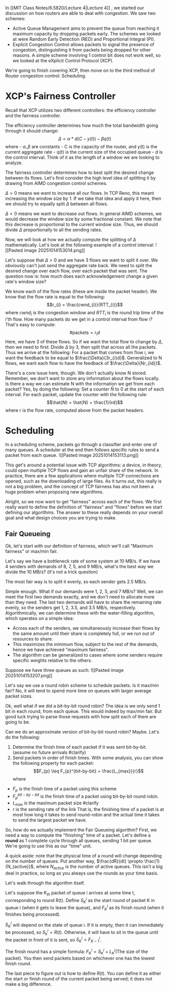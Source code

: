 In [[MIT Class Notes/6.5820/Lecture 4|Lecture 4]] , we started our discussion on how routers are able to deal with congestion. We saw two schemes:
- Active Queue Management aims to prevent the queue from reaching it maximum capacity by dropping packets early. The schemes we looked at were Random Early Detection (RED) and Proportional Integral (PI).
- Explicit Congestion Control allows packets to signal the presence of congestion, distinguishing it from packets being dropped for other reasons. A simple scheme involving 1 control bit does not work well, so we looked at the eXplicit Control Protocol (XCP).

We're going to finish covering XCP, then move on to the third method of Router congestion control: Scheduling.

# XCP's Fairness Controller
Recall that XCP utilizes two different controllers: the efficiency controller and the fairness controller.

The efficiency controller determines how much the total bandwidth going through it should change: $$\Delta = \alpha*d(C-y(t))-\beta q(t)$$where
	- $\alpha, \beta$ are constants
	- C is the capacity of the router, and y(t) is the current aggregate rate
	- q(t) is the current size of the occupied queue
	- d is the control interval. Think of it as the length of a window we are looking to analyze.

The fairness controller determines how to best split the desired change between its flows. Let's first consider the high level idea of splitting it by drawing from AIMD congestion control schemes.

$\Delta > 0$ means we want to increase all our flows. In TCP Reno, this meant increasing the window size by 1. If we take that idea and apply it here, then we should try to equally split $\Delta$ between all flows.

$\Delta < 0$ means we want to decrease out flows. In general AIMD schemes, we would decrease the window size by some fractional constant. We note that this decrease is proportional to the current window size. Thus, we should divide $\Delta$ proportionally to all the sending rates.

Now, we will look at how we actually compute the splitting of $\Delta$ mathematically. Let's look at the following example of a control interval:
![[Pasted image 20251014153014.png]]

Let's suppose that $\Delta > 0$ and we have 3 flows we want to split it over. We obviously can't just send the aggregate rate back. We need to split the desired change over each flow, over each packet that was sent. The question now is: how much does each acknowledgement change a given rate's window size?

We know each of the flow rates (these are inside the packet header). We know that the flow rate is equal to the following:
$$r_{i} = \frac{cwnd_{i}}{RTT_{i}}$$
where $cwnd_i$ is the congestion window and $RTT_i$ is the round trip time of the i'th flow.
How many packets do we get in a control interval from flow i? That's easy to compute:
$$\text{\#packets} = r_{i}d$$
Here, we have 3 of these flows. So if we want the total flow to change by $\Delta$, then we need to first: Divide $\Delta$ by 3, then split that across all the packets. Thus we arrive at the following:
	For a packet that comes from flow i, we want the feedback to be equal to $\frac{\Delta}{3r_{i}d}$. Generalized to N flows, we want each flow to have the feedback of $\frac{\Delta}{Nr_{id}}$.

There's a core issue here, though. We don't actually know N stored. Remember, we don't want to store any information about the flows locally. Is there a way we can estimate N with the information we get from each packet? Yes, by doing the following:
	Set a counter $\hat{N}$ to 0 at the start of each interval.
	For each packet, update the counter with the following rule:
$$\hat{N} = \hat{N} + \frac{1}{rd}$$where r is the flow rate, computed above from the packet headers.

# Scheduling
In a scheduling scheme, packets go through a classifier and enter one of many queues. A scheduler at the end then follows specific rules to send a packet from each queue.
![[Pasted image 20251014153113.png]]

This get's around a potential issue with TCP algorithms: a device, in theory, could open multiple TCP flows and gain an unfair share of the network. In practice, there are a few applications where multiple TCP connections are opened, such as the downloading of large files. As it turns out, this really is not a big problem, and the concept of TCP fairness has also not been a huge problem when proposing new algorithms.

Alright, so we now want to get "fairness" across each of the flows. We first really want to define the definition of "fairness" and "flows" before we start defining our algorithms. The answer to these really depends on your overall goal and what design choices you are trying to make.

## Fair Queueing
Ok, let's start with our definition of fairness, which we'll call "Maximum fairness" or max/min fair.

Let's say we have a bottleneck rate of some system at 10 MB/s. If we have 4 senders with demands of 8, 7, 5, and 9 MB/s, what's the best way we divide the 10 MB/s? (it's not a trick question)

The most fair way is to split it evenly, so each sender gets 2.5 MB/s.

Simple enough. What if our demands were 1, 2, 5, and 7 MB/s? Well, we can meet the first two demands exactly, and we don't need to allocate more than they need. The last two demands will have to share the remaining rate evenly, so the senders get 1, 2, 3.5, and 3.5 MB/s, respectively.
Algorithmically, we can determine these with the water-filling algorithm, which operates on a simple idea:
- Across each of the senders, we simultaneously increase their flows by the same amount until their share is completely full, or we run out of resources to share. 
- This maximizes the minimum flow, subject to the rest of the demands, hence we have achieved "maximum fairness".
- The algorithm can be generalized to cases where some senders require specific weights relative to the others.

Suppose we have three queues as such:
![[Pasted image 20251014153207.png]]

Let's say we use a round robin scheme to schedule packets. Is it max/min fair? No, it will tend to spend more time on queues with larger average packet sizes.

Ok, well what if we did a bit-by-bit round robin? The idea is we only send 1 bit in each round, from each queue. This would indeed by max/min fair. But good luck trying to parse those requests with how split each of them are going to be.

Can we do an approximate version of bit-by-bit round robin? Maybe. Let's do the following:
1) Determine the finish time of each packet if it was sent bit-by-bit. (assume no future arrivals #clarify)
2) Send packets in order of finish times.
With some analysis, you can show the following property for each packet:
$$F_{p} \leq F_{p}^{bit-by-bit} + \frac{L_{max}}{r}$$where
- $F_{p}$ is the finish time of a packet using this scheme
- $F_{p}^{bit-by-bit}$ is the finish time of a packet using bit-by-bit round robin.
- $L_{max}$ is the maximum packet size #clarify
- $r$ is the sending rate of the link
That is, the finishing time of a packet is at most how long it takes to send round-robin and the actual time it takes to send the largest packet we have.

So, how do we actually implement the Fair Queueing algorithm?
First, we need a way to compute the "finishing" time of a packet. Let's define a **round** as 1 complete cycle through all queues, sending 1 bit per queue. We're going to use this as our "time" unit.

A quick aside: note that the physical time of a round will change depending on the number of queues. Put another way, $\frac{dR}{dt} \propto \frac{1}{N_{active}}$, where $N_{active}$ is the number of active queues. This isn't a big deal in practice, so long as you always use the rounds as your time basis.

Let's walk through the algorithm itself.

Let's suppose the $K_{th}$ packet of queue i arrives at some time t, corresponding to round R(t). Define $S_{K}^{i}$ as the start round of packet K in queue i (when it gets to leave the queue), and $F_{K}^{i}$ as its finish round (when it finishes being processed).

$S_{K}^{i}$ will depend on the state of queue i. If it is empty, then it can immediately be processed, so $S_{k}^{i} = R(t)$. Otherwise, it will have to sit in the queue until the packet in front of it is sent, so $S_{K}^{i} = F_{K-1}^{i}$. 

The finish round has a simple formula: $F_{K}^{i} = S_{K}^{i} + L_{K}^{i} \text{(The size of the packet)}$. You then send packets based on whichever one has the lowest finish round.

The last piece to figure out is how to define $R(t)$. You can define it as either the start or finish round of the current packet being served; it does not make a big difference.